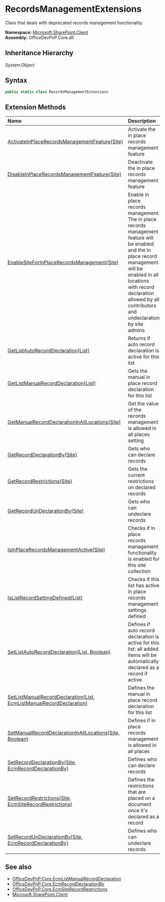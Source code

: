 # RecordsManagementExtensions
 Class that deals with deprecated records management functionality   

**Namespace:** [Microsoft.SharePoint.Client](Microsoft.SharePoint.Client.md)  
**Assembly:** OfficeDevPnP.Core.dll  
## Inheritance Hierarchy
System.Object  
## Syntax
```C#
public static class RecordsManagementExtensions
```
## Extension Methods
|**Name**|**Description**|
|:-----|:-----|
| [ActivateInPlaceRecordsManagementFeature(Site)](Microsoft.SharePoint.Client.RecordsManagementExtensions.3537381f.md) | Activate the in place records management feature
| [DisableInPlaceRecordsManagementFeature(Site)](Microsoft.SharePoint.Client.RecordsManagementExtensions.8c9a2d70.md) | Deactivate the in place records management feature
| [EnableSiteForInPlaceRecordsManagement(Site)](Microsoft.SharePoint.Client.RecordsManagementExtensions.1993740d.md) | Enable in place records management. The in place records management feature will be enabled and the in place record management will be enabled in all locations with record declaration allowed by all contributors and undeclaration by site admins
| [GetListAutoRecordDeclaration(List)](Microsoft.SharePoint.Client.RecordsManagementExtensions.c12e805c.md) | Returns if auto record declaration is active for this list
| [GetListManualRecordDeclaration(List)](Microsoft.SharePoint.Client.RecordsManagementExtensions.b115669f.md) | Gets the manual in place record declaration for this list
| [GetManualRecordDeclarationInAllLocations(Site)](Microsoft.SharePoint.Client.RecordsManagementExtensions.63e928bb.md) | Get the value of the records management is allowed in all places setting
| [GetRecordDeclarationBy(Site)](Microsoft.SharePoint.Client.RecordsManagementExtensions.8a882c7d.md) | Gets who can declare records
| [GetRecordRestrictions(Site)](Microsoft.SharePoint.Client.RecordsManagementExtensions.5d44e2d3.md) | Gets the current restrictions on declared records
| [GetRecordUnDeclarationBy(Site)](Microsoft.SharePoint.Client.RecordsManagementExtensions.526b1349.md) | Gets who can undeclare records
| [IsInPlaceRecordsManagementActive(Site)](Microsoft.SharePoint.Client.RecordsManagementExtensions.43c6a592.md) | Checks if in place records management functionality is enabled for this site collection
| [IsListRecordSettingDefined(List)](Microsoft.SharePoint.Client.RecordsManagementExtensions.de1b84fc.md) | Checks if this list has active in place records management settings defined
| [SetListAutoRecordDeclaration(List, Boolean)](Microsoft.SharePoint.Client.RecordsManagementExtensions.b8e7f815.md) | Defines if auto record declaration is active for this list: all added items will be automatically declared as a record if active
| [SetListManualRecordDeclaration(List, EcmListManualRecordDeclaration)](Microsoft.SharePoint.Client.RecordsManagementExtensions.9a469feb.md) | Defines the manual in place record declaration for this list
| [SetManualRecordDeclarationInAllLocations(Site, Boolean)](Microsoft.SharePoint.Client.RecordsManagementExtensions.e5a750b4.md) | Defines if in place records management is allowed in all places
| [SetRecordDeclarationBy(Site, EcmRecordDeclarationBy)](Microsoft.SharePoint.Client.RecordsManagementExtensions.47914e62.md) | Defines who can declare records
| [SetRecordRestrictions(Site, EcmSiteRecordRestrictions)](Microsoft.SharePoint.Client.RecordsManagementExtensions.1b685f24.md) | Defines the restrictions that are placed on a document once it's declared as a record
| [SetRecordUnDeclarationBy(Site, EcmRecordDeclarationBy)](Microsoft.SharePoint.Client.RecordsManagementExtensions.794eadc1.md) | Defines who can undeclare records
## See also
- [OfficeDevPnP.Core.EcmListManualRecordDeclaration](OfficeDevPnP.Core.EcmListManualRecordDeclaration.md)
- [OfficeDevPnP.Core.EcmRecordDeclarationBy](OfficeDevPnP.Core.EcmRecordDeclarationBy.md)
- [OfficeDevPnP.Core.EcmSiteRecordRestrictions](OfficeDevPnP.Core.EcmSiteRecordRestrictions.md)
- [Microsoft.SharePoint.Client](Microsoft.SharePoint.Client.md)
